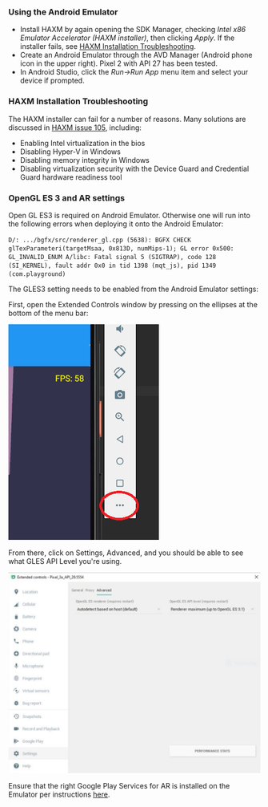 ### Using the Android Emulator

- Install HAXM by again opening the SDK Manager, checking *Intel x86 Emulator Accelerator (HAXM installer)*, then clicking *Apply*. If the installer fails, see [HAXM Installation Troubleshooting](#HAXM-Installation-Troubleshooting).
- Create an Android Emulator through the AVD Manager (Android phone icon in the upper right). Pixel 2 with API 27 has been tested.
- In Android Studio, click the *Run->Run App* menu item and select your device if prompted.

### HAXM Installation Troubleshooting

The HAXM installer can fail for a number of reasons. Many solutions are discussed in [HAXM issue 105](https://github.com/intel/haxm/issues/105), including:

- Enabling Intel virtualization in the bios
- Disabling Hyper-V in Windows
- Disabling memory integrity in Windows
- Disabling virtualization security with the Device Guard and Credential Guard hardware readiness tool

### OpenGL ES 3 and AR settings

Open GL ES3 is required on Android Emulator. Otherwise one will run into the following errors when deploying it onto the Android Emulator:

`
D/: .../bgfx/src/renderer_gl.cpp (5638): BGFX CHECK glTexParameteri(targetMsaa, 0x813D, numMips-1); GL error 0x500: GL_INVALID_ENUM
A/libc: Fatal signal 5 (SIGTRAP), code 128 (SI_KERNEL), fault addr 0x0 in tid 1398 (mqt_js), pid 1349 (com.playground)
`

The GLES3 setting needs to be enabled from the Android Emulator settings:

First, open the Extended Controls window by pressing on the ellipses at the bottom of the menu bar:

![ControlsButtonLocation](Images/ControlsButtonLocation.png)

From there, click on Settings, Advanced, and you should be able to see what GLES API Level you're using.

![CaptureOpenGLES3Settings](Images/AndroidEmulatorGLES.jpg)

Ensure that the right Google Play Services for AR is installed on the Emulator per instructions [here](https://developers.google.com/ar/develop/java/emulator#update-arcore).